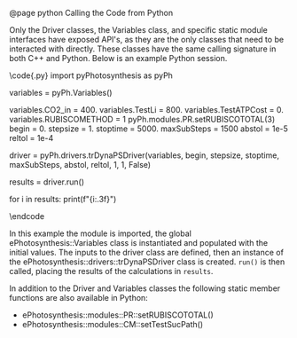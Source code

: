 @page python Calling the Code from Python


Only the Driver classes, the Variables class, and specific static module interfaces have exposed API's, as they are the only classes that need to be interacted with directly. These classes have the same calling signature in both C++ and Python. Below is an example Python session.

\code{.py}
import pyPhotosynthesis as pyPh

variables = pyPh.Variables()

variables.CO2_in = 400.
variables.TestLi = 800.
variables.TestATPCost = 0.
variables.RUBISCOMETHOD = 1
pyPh.modules.PR.setRUBISCOTOTAL(3)
begin = 0.
stepsize = 1.
stoptime = 5000.
maxSubSteps = 1500
abstol = 1e-5
reltol = 1e-4

driver = pyPh.drivers.trDynaPSDriver(variables, begin, stepsize, stoptime, maxSubSteps, abstol, reltol, 1, 1, False)

results = driver.run()

for i in results:
    print(f"{i:.3f}") 

\endcode

In this example the module is imported, the global ePhotosynthesis::Variables class is instantiated and populated with the initial values. The inputs to the driver class are defined, then an instance of the ePhotosynthesis::drivers::trDynaPSDriver class is created. `run()` is then called, placing the results of the calculations in `results`.

In addition to the Driver and Variables classes the following static member functions are also available in Python:
  - ePhotosynthesis::modules::PR::setRUBISCOTOTAL()
  - ePhotosynthesis::modules::CM::setTestSucPath()

